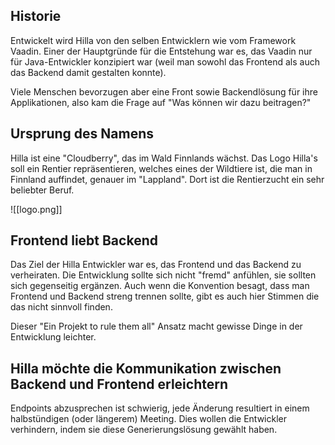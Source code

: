 ## Historie
Entwickelt wird Hilla von den selben Entwicklern wie vom Framework Vaadin. Einer der Hauptgründe für die Entstehung war es, das Vaadin nur für Java-Entwickler konzipiert war (weil man sowohl das Frontend als auch das Backend damit gestalten konnte).

Viele Menschen bevorzugen aber eine Front sowie Backendlösung für ihre Applikationen, also kam die Frage auf "Was können wir dazu beitragen?"

## Ursprung des Namens
Hilla ist eine "Cloudberry", das im Wald Finnlands wächst. Das Logo Hilla's soll ein Rentier repräsentieren, welches eines der Wildtiere ist, die man in Finnland auffindet, genauer im "Lappland". Dort ist die Rentierzucht ein sehr beliebter Beruf.

![[logo.png]]

## Frontend liebt Backend
Das Ziel der Hilla Entwickler war es, das Frontend und das Backend zu verheiraten. Die Entwicklung sollte sich nicht "fremd" anfühlen, sie sollten sich gegenseitig ergänzen. Auch wenn die Konvention besagt, dass man Frontend und Backend streng trennen sollte, gibt es auch hier Stimmen die das nicht sinnvoll finden.

Dieser "Ein Projekt to rule them all" Ansatz macht gewisse Dinge in der Entwicklung leichter.

## Hilla möchte die Kommunikation zwischen Backend und Frontend erleichtern
Endpoints abzusprechen ist schwierig, jede Änderung resultiert in einem halbstündigen (oder längerem) Meeting. Dies wollen die Entwickler verhindern, indem sie diese Generierungslösung gewählt haben.